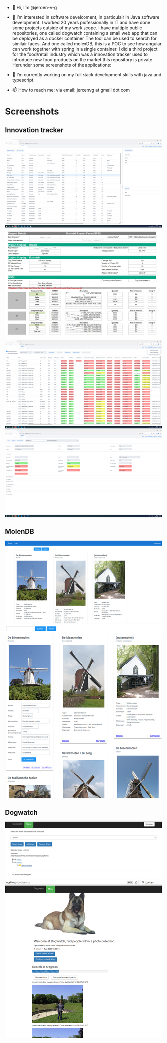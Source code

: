 - 👋 Hi, I’m @jeroen-v-g

- 👀 I’m interested in software development, in particulair in Java software development. I worked 20 years professionally in IT and have done some projects outside of my work scope. I have multiple public repositories, one called dogwatch containing a small web app that can be deployed as a docker container. The tool can be used to search for similair faces. And one called molenDB, this is a POC to see how angular can work together with spring in a single container. I did a third project for the food/retail industry which was a innovation tracker used to introduce new food products on the market this repository is private. Herunder some screenshots of the applications:

- 🌱 I’m currently working on my full stack development skills with java and typescript.

-  📫 How to reach me: via email: jeroenvg at gmail dot com

# Screenshots
## Innovation tracker
  ![](https://raw.githubusercontent.com/jeroen-v-g/jeroen-v-g/master/images/uit-1.png)
  ![](https://raw.githubusercontent.com/jeroen-v-g/jeroen-v-g/master/images/uit-2.png)
  ![](https://raw.githubusercontent.com/jeroen-v-g/jeroen-v-g/master/images/uit-3.png)
  ![](https://raw.githubusercontent.com/jeroen-v-g/jeroen-v-g/master/images/uit-4.png)
## MolenDB
  ![](https://raw.githubusercontent.com/jeroen-v-g/jeroen-v-g/master/images/molendb-1.png)
  ![](https://raw.githubusercontent.com/jeroen-v-g/jeroen-v-g/master/images/molendb-2.png)
## Dogwatch
 ![](https://raw.githubusercontent.com/jeroen-v-g/jeroen-v-g/master/images/dogwatch1.png)
 ![](https://raw.githubusercontent.com/jeroen-v-g/jeroen-v-g/master/images/dogwatch2.png)
<!---
jeroen-v-g/jeroen-v-g is a ✨ special ✨ repository because its `README.md` (this file) appears on your GitHub profile.
You can click the Preview link to take a look at your changes.
--->
